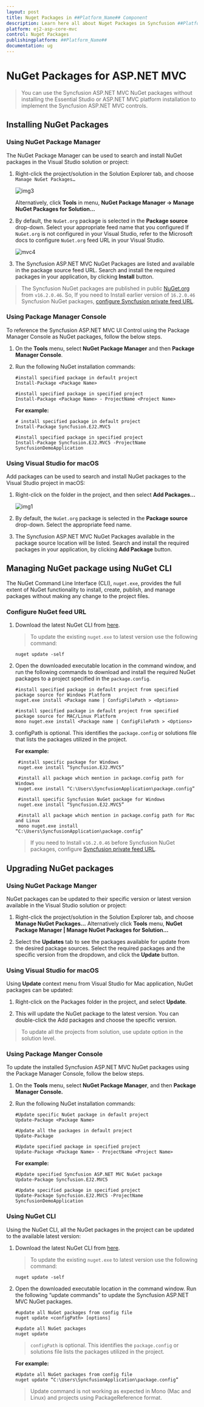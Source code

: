 ```yaml
---
layout: post
title: Nuget Packages in ##Platform_Name## Component
description: Learn here all about Nuget Packages in Syncfusion ##Platform_Name## component of Syncfusion Essential JS 2 and more.
platform: ej2-asp-core-mvc
control: Nuget Packages
publishingplatform: ##Platform_Name##
documentation: ug
---
```


# NuGet Packages for ASP.NET MVC

> You can use the Syncfusion ASP.NET MVC NuGet packages without installing the Essential Studio or ASP.NET MVC platform installation to implement the Syncfusion ASP.NET MVC controls.

## Installing NuGet Packages

### Using NuGet Package Manager

The NuGet Package Manager can be used to search and install NuGet packages in the Visual Studio solution or project:

1. Right-click the project/solution in the Solution Explorer tab, and choose `Manage NuGet Packages…`

    ![img3](images/nuget1.png)

    Alternatively, click **Tools** in menu, **NuGet Package Manager -> Manage NuGet Packages for Solution...**

2. By default, the `NuGet.org` package is selected in the **Package source** drop-down. Select your appropriate feed name that you configured If `NuGet.org` is not configured in your Visual Studio, refer to the Microsoft docs to configure `NuGet.org` feed URL in your Visual Studio.

     ![mvc4](images/nuget2.png)

3. The Syncfusion ASP.NET MVC NuGet Packages are listed and available in the package source feed URL. Search and install the required packages in your application, by clicking **Install** button.

> The Syncfusion NuGet packages are published in public [NuGet.org](https://www.nuget.org/) from `v16.2.0.46`. So, If you need to Install earlier version of `16.2.0.46` Syncfusion NuGet packages, [configure Syncfusion private feed URL](https://help.syncfusion.com/extension/syncfusion-nuget-packages/nuget-packages#syncfusion-nuget-feed-url-configuration).

### Using Package Manager Console

To reference the Syncfusion ASP.NET MVC UI Control using the Package Manager Console as NuGet packages, follow the below steps.

1. On the **Tools** menu, select **NuGet Package Manager** and then **Package Manager Console**.

2. Run the following NuGet installation commands:

    ```
    #install specified package in default project
    Install-Package <Package Name>

    #install specified package in specified project
    Install-Package <Package Name> - ProjectName <Project Name>
    ```

    **For example:**

    ```
    # install specified package in default project
    Install-Package Syncfusion.EJ2.MVC5

    #install specified package in specified project
    Install-Package Syncfusion.EJ2.MVC5 -ProjectName SyncfusionDemoApplication
    ```

### Using Visual Studio for macOS

Add packages can be used to search and install NuGet packages to the Visual Studio project in macOS:

1. Right-click on the folder in the project, and then select **Add Packages…**

    ![img1](images/nuget3.png)

2. By default, the `NuGet.org` package is selected in the **Package source** drop-down. Select the appropriate feed name.

3. The Syncfusion ASP.NET MVC NuGet Packages available in the package source location will be listed. Search and install the required packages in your application, by clicking **Add Package** button.

## Managing NuGet package using NuGet CLI

The NuGet Command Line Interface (CLI), `nuget.exe`, provides the full extent of NuGet functionality to install, create, publish, and manage packages without making any change to the project files.

### Configure NuGet feed URL

1. Download the latest NuGet CLI from [here](https://dist.nuget.org/win-x86-commandline/latest/nuget.exe).

    >  To update the existing `nuget.exe` to latest version use the following command:

    ```
    nuget update -self
    ```

2. Open the downloaded executable location in the command window, and run the following commands to download and install the required NuGet packages to a project specified in the `package.config`.

    ```
    #install specified package in default project from specified package source for Windows Platform
    nuget.exe install <Package name | ConfigFilePath > <Options>

    #install specified package in default project from specified package source for MAC/Linux Platform
    mono nuget.exe install <Package name | ConfigFilePath > <Options>

    ```

3. configPath is optional. This identifies the `package.config` or solutions file that lists the packages utilized in the project.

   **For example:**

   ```
    #install specific package for Windows
    nuget.exe install “Syncfusion.EJ2.MVC5”

    #install all package which mention in package.config path for Windows
    nuget.exe install “C:\Users\SyncfusionApplication\package.config”
  
    #install specific Syncfusion NuGet package for Windows
    nuget.exe install “Syncfusion.EJ2.MVC5”

    #install all package which mention in package.config path for Mac and Linux
    mono nuget.exe install “C:\Users\SyncfusionApplication\package.config”

    ```

   > If you need to Install `v16.2.0.46` before Syncfusion NuGet packages, configure [Syncfusion private feed URL](https://help.syncfusion.com/extension/syncfusion-nuget-packages/nuget-packages#syncfusion-nuget-feed-url-configuration).

## Upgrading NuGet packages

### Using NuGet Package Manger

NuGet packages can be updated to their specific version or latest version available in the Visual Studio solution or project:

1. Right-click the project/solution in the Solution Explorer tab, and choose **Manage NuGet Packages…** Alternatively
click **Tools** menu, **NuGet Package Manager | Manage NuGet Packages for Solution…**

2. Select the **Updates** tab to see the packages available for update from the desired package sources. Select the required packages and the specific version from the dropdown, and click the **Update** button.

<!-- markdownlint-disable MD024 -->

### Using Visual Studio for macOS

Using **Update** context menu from Visual Studio for Mac application, NuGet packages can be updated:

1. Right-click on the Packages folder in the project, and select **Update**.

2. This will update the NuGet package to the latest version. You can double-click the Add packages and choose the specific version.

> To update all the projects from solution, use update option in the solution level.

### Using Package Manger Console

To update the installed Syncfusion ASP.NET MVC NuGet packages using the Package Manager Console, follow the below steps.

1. On the **Tools** menu, select **NuGet Package Manager**, and then **Package Manager Console.**

2. Run the following NuGet installation commands:

    ```
    #Update specific NuGet package in default project
    Update-Package <Package Name>

    #Update all the packages in default project
    Update-Package

    #Update specified package in specified project
    Update-Package <Package Name> - ProjectName <Project Name>
    ```

    **For example:**

    ```
    #Update specified Syncfusion ASP.NET MVC NuGet package
    Update-Package Syncfusion.EJ2.MVC5

    #Update specified package in specified project
    Update-Package Syncfusion.EJ2.MVC5 -ProjectName SyncfusionDemoApplication
    ```

### Using NuGet CLI

Using the NuGet CLI, all the NuGet packages in the project can be updated to the available latest version:

1. Download the latest NuGet CLI from [here](https://dist.nuget.org/win-x86-commandline/latest/nuget.exe).

    > To update the existing `nuget.exe` to latest version use the following command:

    ```
    nuget update -self
    ```

2. Open the downloaded executable location in the command window. Run the following “update commands” to update the Syncfusion ASP.NET MVC NuGet packages.

    ```
    #update all NuGet packages from config file
    nuget update <configPath> [options]

    #update all NuGet packages
    nuget update
    ```

    > `configPath` is optional. This identifies the `package.config` or solutions file lists the packages utilized in the project.

    **For example:**

    ```
    #Update all NuGet packages from config file
    nuget update “C:\Users\SyncfusionApplication\package.config”
    ```

    > Update command is not working as expected in Mono (Mac and Linux) and projects using PackageReference format.
